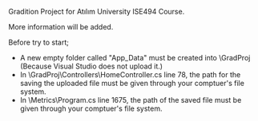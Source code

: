Gradition Project for Atılım University ISE494 Course.

More information will be added.

Before try to start;
- A new empty folder called "App_Data" must be created into \GradProj (Because Visual Studio does not upload it.)
- In \GradProj\Controllers\HomeController.cs line 78, the path for the saving the uploaded file must be given through your comptuer's file system.
- In \Metrics\Program.cs line 1675, the path of the saved file must be given through your comptuer's file system.
